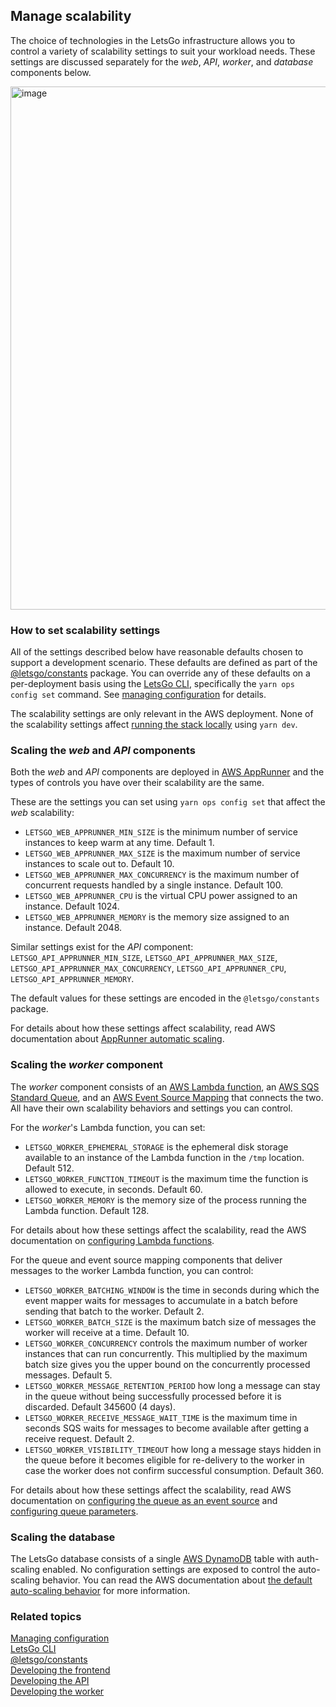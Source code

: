 ## Manage scalability

The choice of technologies in the LetsGo infrastructure allows you to control a variety of scalability settings to suit your workload needs. These settings are discussed separately for the _web_, _API_, _worker_, and _database_ components below.

<img width="837" alt="image" src="https://github.com/tjanczuk/letsgo/assets/822369/af626761-0716-4119-84b2-33f1153d7033">

### How to set scalability settings

All of the settings described below have reasonable defaults chosen to support a development scenario. These defaults are defined as part of the [@letsgo/constants](../reference/letsgo-constants/README.md) package. You can override any of these defaults on a per-deployment basis using the [LetsGo CLI](../reference/letsgo-cli.md), specifically the `yarn ops config set` command. See [managing configuration](./manage-configuration.md) for details.

The scalability settings are only relevant in the AWS deployment. None of the scalability settings affect [running the stack locally](./run-locally.md) using `yarn dev`.

### Scaling the _web_ and _API_ components

Both the _web_ and _API_ components are deployed in [AWS AppRunner](https://aws.amazon.com/apprunner) and the types of controls you have over their scalability are the same.

These are the settings you can set using `yarn ops config set` that affect the _web_ scalability:

- `LETSGO_WEB_APPRUNNER_MIN_SIZE` is the minimum number of service instances to keep warm at any time. Default 1.
- `LETSGO_WEB_APPRUNNER_MAX_SIZE` is the maximum number of service instances to scale out to. Default 10.
- `LETSGO_WEB_APPRUNNER_MAX_CONCURRENCY` is the maximum number of concurrent requests handled by a single instance. Default 100.
- `LETSGO_WEB_APPRUNNER_CPU` is the virtual CPU power assigned to an instance. Default 1024.
- `LETSGO_WEB_APPRUNNER_MEMORY` is the memory size assigned to an instance. Default 2048.

Similar settings exist for the _API_ component: `LETSGO_API_APPRUNNER_MIN_SIZE`, `LETSGO_API_APPRUNNER_MAX_SIZE`, `LETSGO_API_APPRUNNER_MAX_CONCURRENCY`, `LETSGO_API_APPRUNNER_CPU`, `LETSGO_API_APPRUNNER_MEMORY`.

The default values for these settings are encoded in the `@letsgo/constants` package.

For details about how these settings affect scalability, read AWS documentation about [AppRunner automatic scaling](https://docs.aws.amazon.com/apprunner/latest/dg/manage-autoscaling.html).

### Scaling the _worker_ component

The _worker_ component consists of an [AWS Lambda function](https://aws.amazon.com/pm/lambda), an [AWS SQS Standard Queue](https://aws.amazon.com/sqs/), and an [AWS Event Source Mapping](https://docs.aws.amazon.com/lambda/latest/dg/with-sqs.html) that connects the two. All have their own scalability behaviors and settings you can control.

For the _worker_'s Lambda function, you can set:

- `LETSGO_WORKER_EPHEMERAL_STORAGE` is the ephemeral disk storage available to an instance of the Lambda function in the `/tmp` location. Default 512.
- `LETSGO_WORKER_FUNCTION_TIMEOUT` is the maximum time the function is allowed to execute, in seconds. Default 60.
- `LETSGO_WORKER_MEMORY` is the memory size of the process running the Lambda function. Default 128.

For details about how these settings affect the scalability, read the AWS documentation on [configuring Lambda functions](https://docs.aws.amazon.com/lambda/latest/dg/configuration-function-common.html).

For the queue and event source mapping components that deliver messages to the worker Lambda function, you can control:

- `LETSGO_WORKER_BATCHING_WINDOW` is the time in seconds during which the event mapper waits for messages to accumulate in a batch before sending that batch to the worker. Default 2.
- `LETSGO_WORKER_BATCH_SIZE` is the maximum batch size of messages the worker will receive at a time. Default 10.
- `LETSGO_WORKER_CONCURRENCY` controls the maximum number of worker instances that can run concurrently. This multiplied by the maximum batch size gives you the upper bound on the concurrently processed messages. Default 5.
- `LETSGO_WORKER_MESSAGE_RETENTION_PERIOD` how long a message can stay in the queue without being successfully processed before it is discarded. Default 345600 (4 days).
- `LETSGO_WORKER_RECEIVE_MESSAGE_WAIT_TIME` is the maximum time in seconds SQS waits for messages to become available after getting a receive request. Default 2.
- `LETSGO_WORKER_VISIBILITY_TIMEOUT` how long a message stays hidden in the queue before it becomes eligible for re-delivery to the worker in case the worker does not confirm successful consumption. Default 360.

For details about how these settings affect the scalability, read AWS documentation on [configuring the queue as an event source](https://docs.aws.amazon.com/lambda/latest/dg/with-sqs.html#events-sqs-eventsource) and [configuring queue parameters](https://docs.aws.amazon.com/AWSSimpleQueueService/latest/SQSDeveloperGuide/sqs-configure-queue-parameters.html).

### Scaling the database

The LetsGo database consists of a single [AWS DynamoDB](https://aws.amazon.com/dynamodb) table with auth-scaling enabled. No configuration settings are exposed to control the auto-scaling behavior. You can read the AWS documentation about [the default auto-scaling behavior](https://aws.amazon.com/blogs/database/amazon-dynamodb-auto-scaling-performance-and-cost-optimization-at-any-scale/) for more information.

### Related topics

[Managing configuration](./manage-configuration.md)  
[LetsGo CLI](../reference/letsgo-cli.md)  
[@letsgo/constants](../reference/letsgo-constants/README.md)  
[Developing the frontend](./develop-the-frontend.md)  
[Developing the API](./develop-the-api.md)  
[Developing the worker](./develop-the-worker.md)
